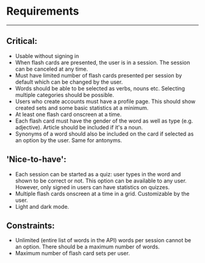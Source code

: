 # Requirements #
- - - -
## Critical: ##
* Usable without signing in
* When flash cards are presented, the user is in a session. The session can be canceled at any time.
* Must have limited number of flash cards presented per session by default which can be changed by the user.
* Words should be able to be selected as verbs, nouns etc. Selecting multiple categories should be possible.
* Users who create accounts must have a profile page. This should show created sets and some basic statistics at a minimum.
* At least one flash card onscreen at a time.
* Each flash card must have the gender of the word as well as type (e.g. adjective). Article should be included if it's a noun.
* Synonyms of a word should also be included on the card if selected as an option by the user. Same for antonyms.

## 'Nice-to-have': ##
* Each session can be started as a quiz: user types in the word and shown to be correct or not. This option can be available to any user. However, only signed in users can have statistics on quizzes.
* Multiple flash cards onscreen at a time in a grid. Customizable by the user.
* Light and dark mode.

## Constraints: ##
* Unlimited (entire list of words in the API) words per session cannot be an option. There should be a maximum number of words.
* Maximum number of flash card sets per user.